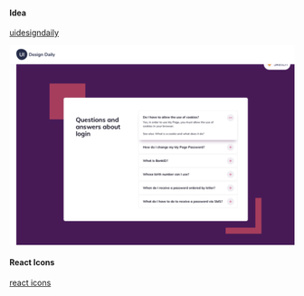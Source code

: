 #### Idea

[uidesigndaily](https://uidesigndaily.com/posts/sketch-accordion-website-day-1175)

![](./idea.png)

#### React Icons

[react icons](https://react-icons.github.io/react-icons/)
